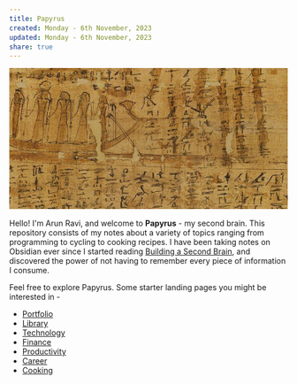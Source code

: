 ```yaml
---
title: Papyrus
created: Monday - 6th November, 2023
updated: Monday - 6th November, 2023
share: true
---
```


![papyrus.jpeg](./2.%20Areas/papyrus.jpeg)

Hello! I'm Arun Ravi, and welcome to **Papyrus** - my second brain. This repository consists of my notes about a variety of topics ranging from  programming to cycling to cooking recipes. I have been taking notes on Obsidian ever since I started reading [Building a Second Brain](./Building%20a%20Second%20Brain.md), and discovered the power of not having to remember every piece of information I consume. 

Feel free to explore Papyrus. Some starter landing pages you might be interested in - 

* [Portfolio](./Portfolio.md)
* [Library](./Library.md)
* [Technology](./Technology.md)
* [Finance](./Finance.md)
* [Productivity](./Productivity.md)
* [Career](./Career.md)
* [Cooking](./Cooking.md)
